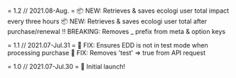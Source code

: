 = 1.2 // 2021.08-Aug. =
📦 NEW: Retrieves & saves ecologi user total impact every three hours
📦 NEW: Retrieves & saves ecologi user total after purchase/renewal
‼️ BREAKING: Removes _ prefix from meta & option keys

= 1.1 // 2021.07-Jul.31 =
🐛 FIX: Ensures EDD is not in test mode when processing purchase
🐛 FIX: Removes 'test' => true from API request

= 1.0 // 2021.07-Jul.30 =
🚀 Initial launch!
